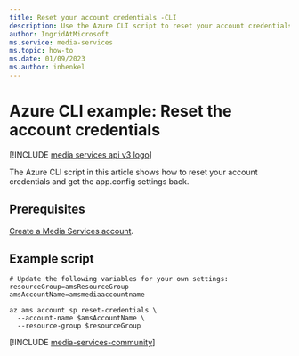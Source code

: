 ```yaml
---
title: Reset your account credentials -CLI
description: Use the Azure CLI script to reset your account credentials and get the app.config settings back.
author: IngridAtMicrosoft
ms.service: media-services
ms.topic: how-to
ms.date: 01/09/2023
ms.author: inhenkel
---
```


# Azure CLI example: Reset the account credentials

[!INCLUDE [media services api v3 logo](./includes/v3-hr.md)]

The Azure CLI script in this article shows how to reset your account credentials and get the app.config settings back.

## Prerequisites

[Create a Media Services account](./account-create-how-to.md).

## Example script

```cloudshell-bash
# Update the following variables for your own settings:
resourceGroup=amsResourceGroup
amsAccountName=amsmediaaccountname

az ams account sp reset-credentials \
  --account-name $amsAccountName \
  --resource-group $resourceGroup
 ```

[!INCLUDE [media-services-community](includes/media-services-community.md)]
